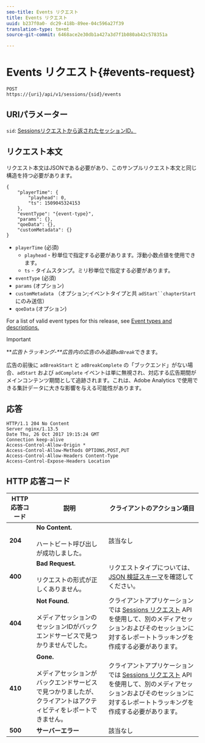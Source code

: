 ```yaml
---
seo-title: Events リクエスト
title: Events リクエスト
uuid: b237f0a0- dc29-418b-89ee-04c596a27f39
translation-type: tm+mt
source-git-commit: 6468ace2e30db1a427a3d7f1b080ab42c578351a

---
```



# Events リクエスト{#events-request}

```
POST 
https://{uri}/api/v1/sessions/{sid}/events 
```

## URIパラメーター

`sid`: [Sessionsリクエストから返されたセッションID。](../../media-collection-api/mc-api-ref/mc-api-sessions-req.md)

## リクエスト本文

リクエスト本文はJSONである必要があり、このサンプルリクエスト本文と同じ構造を持つ必要があります。

```
{ 
    "playerTime": { 
        "playhead": 0, 
        "ts": 1509045324153 
    }, 
    "eventType": "{event-type}", 
    "params": {}, 
    "qoeData": {}, 
    "customMetadata": {} 
}
```

* `playerTime` (必須)
   * `playhead` - 秒単位で指定する必要があります。浮動小数点値を使用できます。
   * `ts` - タイムスタンプ。ミリ秒単位で指定する必要があります。
* `eventType` (必須)
* `params` (オプション)
* `customMetadata` （オプション;イベントタイプと共 `adStart``chapterStart` にのみ送信）
* `qoeData` (オプション)

For a list of valid event types for this release, see [Event types and descriptions.](../../media-collection-api/mc-api-ref/mc-api-event-types.md)

>[!IMPORTANT]
>
>***広告トラッキング-**広告内の広告のみ追跡`adBreak`*&#x200B;できます。
>
>広告の前後に `adBreakStart` と `adBreakComplete` の「ブックエンド」がない場合、`adStart` および `adComplete` イベントは単に無視され、対応する広告期間がメインコンテンツ期間として追跡されます。これは、Adobe Analytics で使用できる集計データに大きな影響を与える可能性があります。

## 応答

```
HTTP/1.1 204 No Content 
Server nginx/1.13.5 
Date Thu, 26 Oct 2017 19:15:24 GMT 
Connection keep-alive 
Access-Control-Allow-Origin * 
Access-Control-Allow-Methods OPTIONS,POST,PUT 
Access-Control-Allow-Headers Content-Type 
Access-Control-Expose-Headers Location
```

## HTTP 応答コード

| HTTP 応答コード | 説明 | クライアントのアクション項目 |
|---|---|---|
| **204** | **No Content.**<br/><br/> ハートビート呼び出しが成功しました。 | 該当なし |
| **400** | **Bad Request.**<br/><br/> リクエストの形式が正しくありません。 | リクエストタイプについては、[JSON 検証スキーマ](../../media-collection-api/mc-api-ref/mc-api-json-validation.md)を確認してください。 |
| **404** | **Not Found.**<br/><br/>メディアセッションのセッションIDがバックエンドサービスで見つかりませんでした。 | クライアントアプリケーションでは [Sessions リクエスト](../../media-collection-api/mc-api-ref/mc-api-sessions-req.md) API を使用して、別のメディアセッションおよびそのセッションに対するレポートトラッキングを作成する必要があります。 |
| **410** | **Gone.**<br/><br/>メディアセッションがバックエンドサービスで見つかりましたが、クライアントはアクティビティをレポートできません。 | クライアントアプリケーションでは [Sessions リクエスト](../../media-collection-api/mc-api-ref/mc-api-sessions-req.md) API を使用して、別のメディアセッションおよびそのセッションに対するレポートトラッキングを作成する必要があります。 |
| **500** | **サーバーエラー** | 該当なし |

